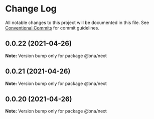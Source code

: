 # Change Log

All notable changes to this project will be documented in this file.
See [Conventional Commits](https://conventionalcommits.org) for commit guidelines.

## 0.0.22 (2021-04-26)

**Note:** Version bump only for package @bna/next





## 0.0.21 (2021-04-26)

**Note:** Version bump only for package @bna/next





## 0.0.20 (2021-04-26)

**Note:** Version bump only for package @bna/next
